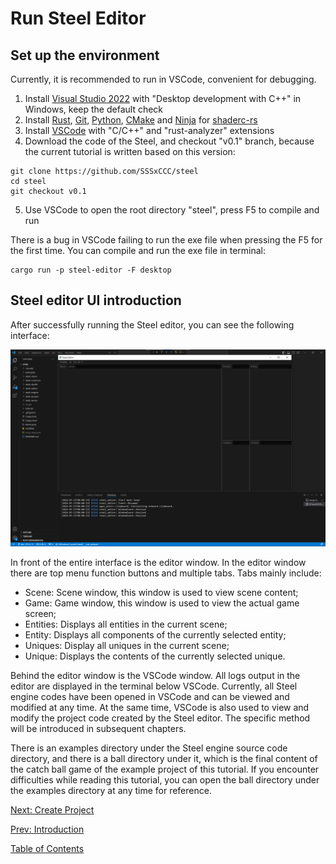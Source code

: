 # Run Steel Editor

## Set up the environment

Currently, it is recommended to run in VSCode, convenient for debugging.
1. Install [Visual Studio 2022][Visual Studio 2022] with "Desktop development with C++" in Windows, keep the default check
2. Install [Rust][Rust], [Git][Git], [Python][Python], [CMake][CMake] and [Ninja][Ninja] for [shaderc-rs][shaderc-rs]
3. Install [VSCode][VSCode] with "C/C++" and "rust-analyzer" extensions
4. Download the code of the Steel, and checkout "v0.1" branch, because the current tutorial is written based on this version:
```
git clone https://github.com/SSSxCCC/steel
cd steel
git checkout v0.1
```
5. Use VSCode to open the root directory "steel", press F5 to compile and run

There is a bug in VSCode failing to run the exe file when pressing the F5 for the first time. You can compile and run the exe file in terminal:
```
cargo run -p steel-editor -F desktop
```

## Steel editor UI introduction

After successfully running the Steel editor, you can see the following interface:

![image](../images/steel-editor.png)

In front of the entire interface is the editor window. In the editor window there are top menu function buttons and multiple tabs. Tabs mainly include:
* Scene: Scene window, this window is used to view scene content;
* Game: Game window, this window is used to view the actual game screen;
* Entities: Displays all entities in the current scene;
* Entity: Displays all components of the currently selected entity;
* Uniques: Display all uniques in the current scene;
* Unique: Displays the contents of the currently selected unique.

Behind the editor window is the VSCode window. All logs output in the editor are displayed in the terminal below VSCode. Currently, all Steel engine codes have been opened in VSCode and can be viewed and modified at any time. At the same time, VSCode is also used to view and modify the project code created by the Steel editor. The specific method will be introduced in subsequent chapters.

There is an examples directory under the Steel engine source code directory, and there is a ball directory under it, which is the final content of the catch ball game of the example project of this tutorial. If you encounter difficulties while reading this tutorial, you can open the ball directory under the examples directory at any time for reference.

[Next: Create Project][3]

[Prev: Introduction][1]

[Table of Contents][0]

[0]: table-of-contents.md
[1]: 1-introduction.md
[2]: 2-run-steel-editor.md
[3]: 3-create-project.md
[4]: 4-scene-building.md
[5]: 5-engine-implementation.md
[6]: 6-player-control.md
[7]: 7-push-the-ball.md
[8]: 8-game-lost.md
[9]: 9-main-menu.md
[Rust]: https://www.rust-lang.org/
[Git]: https://git-scm.com/
[Python]: https://www.python.org/
[CMake]: https://cmake.org/
[Ninja]: https://github.com/ninja-build/ninja/releases
[shaderc-rs]: https://github.com/google/shaderc-rs
[Visual Studio 2022]: https://visualstudio.microsoft.com/vs/
[VSCode]: https://code.visualstudio.com/

